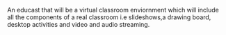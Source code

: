 An educast that will be a virtual classroom enviornment which will include all the components of a real classroom i.e slideshows,a drawing board, desktop activities and video and audio streaming.